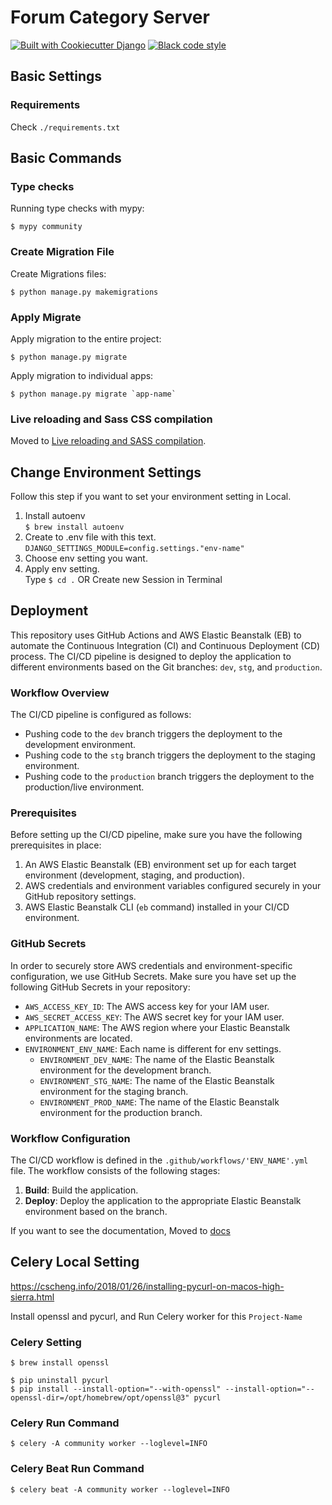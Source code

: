 # Forum Category Server

[![Built with Cookiecutter Django](https://img.shields.io/badge/built%20with-Cookiecutter%20Django-ff69b4.svg?logo=cookiecutter)](https://github.com/cookiecutter/cookiecutter-django/)
[![Black code style](https://img.shields.io/badge/code%20style-black-000000.svg)](https://github.com/ambv/black)

## Basic Settings

### Requirements
   Check `./requirements.txt`


## Basic Commands

### Type checks

Running type checks with mypy:

    $ mypy community

### Create Migration File

Create Migrations files:

    $ python manage.py makemigrations

### Apply Migrate

Apply migration to the entire project:

    $ python manage.py migrate

Apply migration to individual apps:

    $ python manage.py migrate `app-name`

### Live reloading and Sass CSS compilation

Moved
to [Live reloading and SASS compilation](https://cookiecutter-django.readthedocs.io/en/latest/developing-locally.html#sass-compilation-live-reloading).

## Change Environment Settings

Follow this step if you want to set your environment setting in Local.  
1. Install autoenv  
   `$ brew install autoenv`
2. Create to .env file with this text.  
   `DJANGO_SETTINGS_MODULE=config.settings."env-name"`
3. Choose env setting you want.
4. Apply env setting.  
Type `$ cd .` OR Create new Session in Terminal 


## Deployment
This repository uses GitHub Actions and AWS Elastic Beanstalk (EB) to automate the Continuous Integration (CI) and Continuous Deployment (CD) process. The CI/CD pipeline is designed to deploy the application to different environments based on the Git branches: `dev`, `stg`, and `production`.

### Workflow Overview

The CI/CD pipeline is configured as follows:

- Pushing code to the `dev` branch triggers the deployment to the development environment.
- Pushing code to the `stg` branch triggers the deployment to the staging environment.
- Pushing code to the `production` branch triggers the deployment to the production/live environment.

### Prerequisites

Before setting up the CI/CD pipeline, make sure you have the following prerequisites in place:

1. An AWS Elastic Beanstalk (EB) environment set up for each target environment (development, staging, and production).
2. AWS credentials and environment variables configured securely in your GitHub repository settings.
3. AWS Elastic Beanstalk CLI (`eb` command) installed in your CI/CD environment.

### GitHub Secrets

In order to securely store AWS credentials and environment-specific configuration, we use GitHub Secrets. Make sure you have set up the following GitHub Secrets in your repository:

- `AWS_ACCESS_KEY_ID`: The AWS access key for your IAM user.
- `AWS_SECRET_ACCESS_KEY`: The AWS secret key for your IAM user.
- `APPLICATION_NAME`: The AWS region where your Elastic Beanstalk environments are located.
- `ENVIRONMENT_ENV_NAME`: Each name is different for env settings.
  - `ENVIRONMENT_DEV_NAME`: The name of the Elastic Beanstalk environment for the development branch.
  - `ENVIRONMENT_STG_NAME`: The name of the Elastic Beanstalk environment for the staging branch.
  - `ENVIRONMENT_PROD_NAME`: The name of the Elastic Beanstalk environment for the production branch.


### Workflow Configuration

The CI/CD workflow is defined in the `.github/workflows/'ENV_NAME'.yml` file. The workflow consists of the following stages:

1. **Build**: Build the application.
2. **Deploy**: Deploy the application to the appropriate Elastic Beanstalk environment based on the branch.

If you want to see the documentation, Moved
to [docs](https://docs.aws.amazon.com/ko_kr/elasticbeanstalk/latest/dg/create-deploy-python-django.html)

## Celery Local Setting

https://cscheng.info/2018/01/26/installing-pycurl-on-macos-high-sierra.html

Install openssl and pycurl, and Run Celery worker for this `Project-Name`

### Celery Setting

    $ brew install openssl

    $ pip uninstall pycurl
    $ pip install --install-option="--with-openssl" --install-option="--openssl-dir=/opt/homebrew/opt/openssl@3" pycurl

### Celery Run Command

    $ celery -A community worker --loglevel=INFO

### Celery Beat Run Command

    $ celery beat -A community worker --loglevel=INFO



